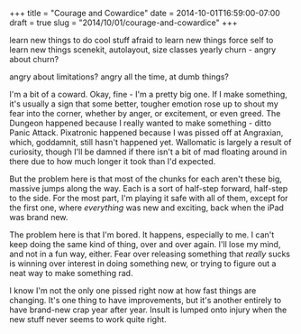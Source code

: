 +++
title = "Courage and Cowardice"
date = 2014-10-01T16:59:00-07:00
draft = true
slug = "2014/10/01/courage-and-cowardice"
+++

learn new things to do cool stuff
afraid to learn new things
force self to learn new things
  scenekit, autolayout, size classes
yearly churn - angry about churn?

angry about limitations?
angry all the time, at dumb things?

I'm a bit of a coward.  Okay, fine - I'm a pretty big one.  If I make something, it's usually a sign that some better, tougher emotion rose up to shout my fear into the corner, whether by anger, or excitement, or even greed.  The Dungeon happened because I really wanted to make something - ditto Panic Attack.  Pixatronic happened because I was pissed off at Angraxian, which, goddamnit, still hasn't happened yet.  Wallomatic is largely a result of curiosity, though I'll be damned if there isn't a bit of mad floating around in there due to how much longer it took than I'd expected.

But the problem here is that most of the chunks for each aren't these big, massive jumps along the way.  Each is a sort of half-step forward, half-step to the side.  For the most part, I'm playing it safe with all of them, except for the first one, where *everything* was new and exciting, back when the iPad was brand new.

The problem here is that I'm bored.  It happens, especially to me.  I can't keep doing the same kind of thing, over and over again.  I'll lose my mind, and not in a fun way, either.  Fear over releasing something that *really* sucks is winning over interest in doing something new, or trying to figure out a neat way to make something rad.

I know I'm not the only one pissed right now at how fast things are changing.  It's one thing to have improvements, but it's another entirely to have brand-new crap year after year.  Insult is lumped onto injury when the new stuff never seems to work quite right.